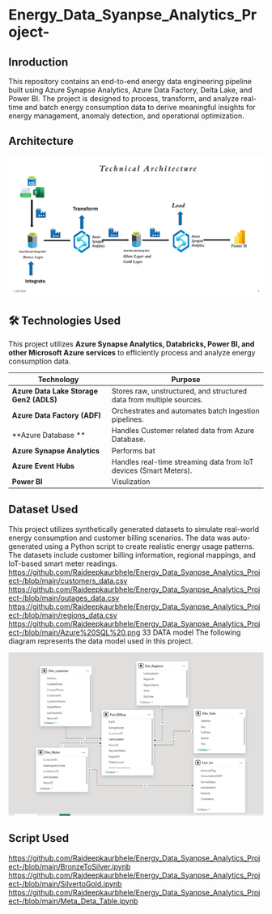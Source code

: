 # Energy_Data_Syanpse_Analytics_Project-
## Inroduction
This repository contains an end-to-end energy data engineering pipeline built using Azure Synapse Analytics, Azure Data Factory, Delta Lake, and Power BI. The project is designed to process, transform, and analyze real-time and batch energy consumption data to derive meaningful insights for energy management, anomaly detection, and operational optimization.
## Architecture 
![Technical Architecture](Technical%20Dig.png)


## 🛠️ Technologies Used

This project utilizes **Azure Synapse Analytics, Databricks, Power BI, and other Microsoft Azure services** to efficiently process and analyze energy consumption data.


| **Technology**        | **Purpose** |
|----------------------|------------|
| **Azure Data Lake Storage Gen2 (ADLS)** | Stores raw, unstructured, and structured data from multiple sources. |
| **Azure Data Factory (ADF)** | Orchestrates and automates batch ingestion pipelines. |
| **Azure Database ** | Handles Customer related  data from  Azure Database. |
| **Azure Synapse Analytics** | Performs bat
| **Azure Event Hubs** | Handles real-time streaming data from IoT devices (Smart Meters). |
| **Power BI** | Visulization |

## Dataset Used
This project utilizes synthetically generated datasets to simulate real-world energy consumption and customer billing scenarios. The data was auto-generated using a Python script to create realistic energy usage patterns. The datasets include customer billing information, regional mappings, and IoT-based smart meter readings.
https://github.com/Rajdeepkaurbhele/Energy_Data_Syanpse_Analytics_Project-/blob/main/customers_data.csv
https://github.com/Rajdeepkaurbhele/Energy_Data_Syanpse_Analytics_Project-/blob/main/outages_data.csv
https://github.com/Rajdeepkaurbhele/Energy_Data_Syanpse_Analytics_Project-/blob/main/regions_data.csv
https://github.com/Rajdeepkaurbhele/Energy_Data_Syanpse_Analytics_Project-/blob/main/Azure%20SQL%20.png
33 DATA model
The following diagram represents the data model used in this project.

![Data Model](Data_Model.png)
## Script Used 
https://github.com/Rajdeepkaurbhele/Energy_Data_Syanpse_Analytics_Project-/blob/main/BronzeToSilver.ipynb
https://github.com/Rajdeepkaurbhele/Energy_Data_Syanpse_Analytics_Project-/blob/main/SilvertoGold.ipynb
https://github.com/Rajdeepkaurbhele/Energy_Data_Syanpse_Analytics_Project-/blob/main/Meta_Deta_Table.ipynb





